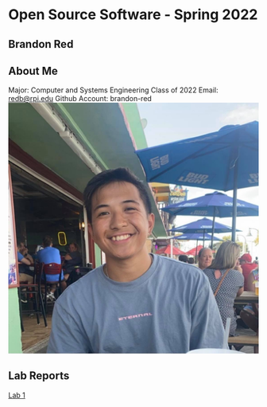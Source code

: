 # Open Source Software - Spring 2022
## Brandon Red

## About Me
Major: Computer and Systems Engineering 
Class of 2022
Email: redb@rpi.edu
Github Account: brandon-red
![Image of Brandon Red](labs/lab-01/Images/redb-picture.jpg)

## Lab Reports
[Lab 1](labs/lab-01/report.md)